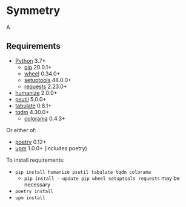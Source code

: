 # Symmetry

A

## Requirements

- [Python](https://www.python.org) 3.7+
  - [pip](https://pypi.org/project/pip/) 20.0.1+
  - [wheel](https://pypi.org/project/wheel/) 0.34.0+
  - [setuptools](https://pypi.org/project/setuptools/) 48.0.0+
  - [requests](https://pypi.org/project/requests/) 2.23.0+
- [humanize](https://pypi.org/project/humanize/) 2.0.0+
- [psutil](https://pypi.org/project/psutil/) 5.0.0+
- [tabulate](https://pypi.org/project/tabulate/) 0.8.1+
- [tqdm](https://pypi.org/project/tqdm/) 4.30.0+
  - [colorama](https://pypi.org/project/colorama/) 0.4.3+

Or either of:
- [poetry](https://github.com/python-poetry/poetry) 0.12+
- [upm](https://github.com/replit/upm) 1.0.0+ (includes poetry)

To install requirements:
- `pip install humanize psutil tabulate tqdm colorama`
  - `pip install --update pip wheel setuptools requests` may be necessary
- `poetry install`
- `upm install`
